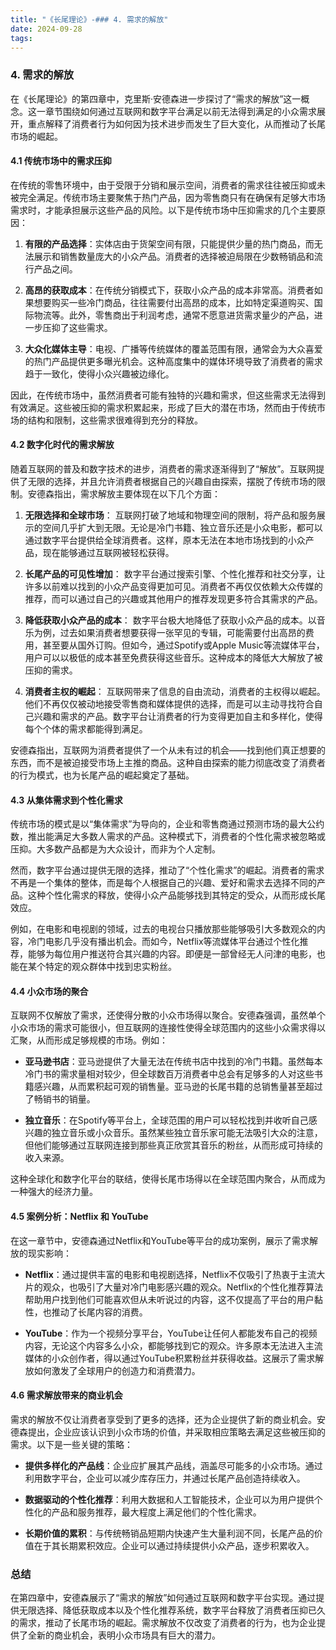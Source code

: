 ```yaml
---
title: "《长尾理论》-### 4. 需求的解放"
date: 2024-09-28
tags: 
---
```

### 4. 需求的解放

在《长尾理论》的第四章中，克里斯·安德森进一步探讨了“需求的解放”这一概念。这一章节围绕如何通过互联网和数字平台满足以前无法得到满足的小众需求展开，重点解释了消费者行为如何因为技术进步而发生了巨大变化，从而推动了长尾市场的崛起。

#### 4.1 传统市场中的需求压抑

在传统的零售环境中，由于受限于分销和展示空间，消费者的需求往往被压抑或未被完全满足。传统市场主要聚焦于热门产品，因为零售商只有在确保有足够大市场需求时，才能承担展示这些产品的风险。以下是传统市场中压抑需求的几个主要原因：

1. **有限的产品选择**：实体店由于货架空间有限，只能提供少量的热门商品，而无法展示和销售数量庞大的小众产品。消费者的选择被迫局限在少数畅销品和流行产品之间。

2. **高昂的获取成本**：在传统分销模式下，获取小众产品的成本非常高。消费者如果想要购买一些冷门商品，往往需要付出高昂的成本，比如特定渠道购买、国际物流等。此外，零售商出于利润考虑，通常不愿意进货需求量少的产品，进一步压抑了这些需求。

3. **大众化媒体主导**：电视、广播等传统媒体的覆盖范围有限，通常会为大众喜爱的热门产品提供更多曝光机会。这种高度集中的媒体环境导致了消费者的需求趋于一致化，使得小众兴趣被边缘化。

因此，在传统市场中，虽然消费者可能有独特的兴趣和需求，但这些需求无法得到有效满足。这些被压抑的需求积累起来，形成了巨大的潜在市场，然而由于传统市场的结构和限制，这些需求很难得到充分的释放。

#### 4.2 数字化时代的需求解放

随着互联网的普及和数字技术的进步，消费者的需求逐渐得到了“解放”。互联网提供了无限的选择，并且允许消费者根据自己的兴趣自由探索，摆脱了传统市场的限制。安德森指出，需求解放主要体现在以下几个方面：

1. **无限选择和全球市场**：
   互联网打破了地域和物理空间的限制，将产品和服务展示的空间几乎扩大到无限。无论是冷门书籍、独立音乐还是小众电影，都可以通过数字平台提供给全球消费者。这样，原本无法在本地市场找到的小众产品，现在能够通过互联网被轻松获得。

2. **长尾产品的可见性增加**：
   数字平台通过搜索引擎、个性化推荐和社交分享，让许多以前难以找到的小众产品变得更加可见。消费者不再仅仅依赖大众传媒的推荐，而可以通过自己的兴趣或其他用户的推荐发现更多符合其需求的产品。

3. **降低获取小众产品的成本**：
   数字平台极大地降低了获取小众产品的成本。以音乐为例，过去如果消费者想要获得一张罕见的专辑，可能需要付出高昂的费用，甚至要从国外订购。但如今，通过Spotify或Apple Music等流媒体平台，用户可以以极低的成本甚至免费获得这些音乐。这种成本的降低大大解放了被压抑的需求。

4. **消费者主权的崛起**：
   互联网带来了信息的自由流动，消费者的主权得以崛起。他们不再仅仅被动地接受零售商和媒体提供的选择，而是可以主动寻找符合自己兴趣和需求的产品。数字平台让消费者的行为变得更加自主和多样化，使得每个个体的需求都能得到满足。

安德森指出，互联网为消费者提供了一个从未有过的机会——找到他们真正想要的东西，而不是被迫接受市场上主推的商品。这种自由探索的能力彻底改变了消费者的行为模式，也为长尾产品的崛起奠定了基础。

#### 4.3 从集体需求到个性化需求

传统市场的模式是以“集体需求”为导向的，企业和零售商通过预测市场的最大公约数，推出能满足大多数人需求的产品。这种模式下，消费者的个性化需求被忽略或压抑。大多数产品都是为大众设计，而非为个人定制。

然而，数字平台通过提供无限的选择，推动了“个性化需求”的崛起。消费者的需求不再是一个集体的整体，而是每个人根据自己的兴趣、爱好和需求去选择不同的产品。这种个性化需求的释放，使得小众产品能够找到其特定的受众，从而形成长尾效应。

例如，在电影和电视剧的领域，过去的电视台只播放那些能够吸引大多数观众的内容，冷门电影几乎没有播出机会。而如今，Netflix等流媒体平台通过个性化推荐，能够为每位用户推送符合其兴趣的内容。即便是一部曾经无人问津的电影，也能在某个特定的观众群体中找到忠实粉丝。

#### 4.4 小众市场的聚合

互联网不仅解放了需求，还使得分散的小众市场得以聚合。安德森强调，虽然单个小众市场的需求可能很小，但互联网的连接性使得全球范围内的这些小众需求得以汇聚，从而形成足够规模的市场。例如：

- **亚马逊书店**：亚马逊提供了大量无法在传统书店中找到的冷门书籍。虽然每本冷门书的需求量相对较少，但全球数百万消费者中总会有足够多的人对这些书籍感兴趣，从而累积起可观的销售量。亚马逊的长尾书籍的总销售量甚至超过了畅销书的销量。
  
- **独立音乐**：在Spotify等平台上，全球范围的用户可以轻松找到并收听自己感兴趣的独立音乐或小众音乐。虽然某些独立音乐家可能无法吸引大众的注意，但他们能够通过互联网连接到那些真正欣赏其音乐的粉丝，从而形成可持续的收入来源。

这种全球化和数字化平台的联结，使得长尾市场得以在全球范围内聚合，从而成为一种强大的经济力量。

#### 4.5 案例分析：Netflix 和 YouTube

在这一章节中，安德森通过Netflix和YouTube等平台的成功案例，展示了需求解放的现实影响：

- **Netflix**：通过提供丰富的电影和电视剧选择，Netflix不仅吸引了热衷于主流大片的观众，也吸引了大量对冷门电影感兴趣的观众。Netflix的个性化推荐算法帮助用户找到他们可能喜欢但从未听说过的内容，这不仅提高了平台的用户黏性，也推动了长尾内容的消费。
  
- **YouTube**：作为一个视频分享平台，YouTube让任何人都能发布自己的视频内容，无论这个内容多么小众，都能够找到它的观众。许多原本无法进入主流媒体的小众创作者，得以通过YouTube积累粉丝并获得收益。这展示了需求解放如何激发了全球用户的创造力和消费潜力。

#### 4.6 需求解放带来的商业机会

需求的解放不仅让消费者享受到了更多的选择，还为企业提供了新的商业机会。安德森提出，企业应该认识到小众市场的价值，并采取相应策略去满足这些被压抑的需求。以下是一些关键的策略：

- **提供多样化的产品线**：企业应扩展其产品线，涵盖尽可能多的小众市场。通过利用数字平台，企业可以减少库存压力，并通过长尾产品创造持续收入。
  
- **数据驱动的个性化推荐**：利用大数据和人工智能技术，企业可以为用户提供个性化的产品和服务推荐，最大程度上满足他们的个性化需求。
  
- **长期价值的累积**：与传统畅销品短期内快速产生大量利润不同，长尾产品的价值在于其长期累积效应。企业可以通过持续提供小众产品，逐步积累收入。

### 总结

在第四章中，安德森展示了“需求的解放”如何通过互联网和数字平台实现。通过提供无限选择、降低获取成本以及个性化推荐系统，数字平台释放了消费者压抑已久的需求，推动了长尾市场的崛起。需求解放不仅改变了消费者的行为，也为企业提供了全新的商业机会，表明小众市场具有巨大的潜力。